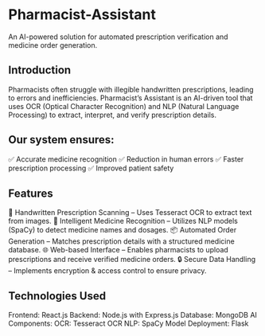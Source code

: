 # Pharmacist-Assistant
An AI-powered solution for automated prescription verification and medicine order generation.

## Introduction
Pharmacists often struggle with illegible handwritten prescriptions, leading to errors and inefficiencies. Pharmacist’s Assistant is an AI-driven tool that uses OCR (Optical Character Recognition) and NLP (Natural Language Processing) to extract, interpret, and verify prescription details.

## Our system ensures:
✅ Accurate medicine recognition
✅ Reduction in human errors
✅ Faster prescription processing
✅ Improved patient safety

## Features
🚀 Handwritten Prescription Scanning – Uses Tesseract OCR to extract text from images.
🧠 Intelligent Medicine Recognition – Utilizes NLP models (SpaCy) to detect medicine names and dosages.
📦 Automated Order Generation – Matches prescription details with a structured medicine database.
🌐 Web-based Interface – Enables pharmacists to upload prescriptions and receive verified medicine orders.
🔒 Secure Data Handling – Implements encryption & access control to ensure privacy.

## Technologies Used
Frontend: React.js
Backend: Node.js with Express.js
Database: MongoDB
AI Components:
OCR: Tesseract OCR
NLP: SpaCy
Model Deployment: Flask 
